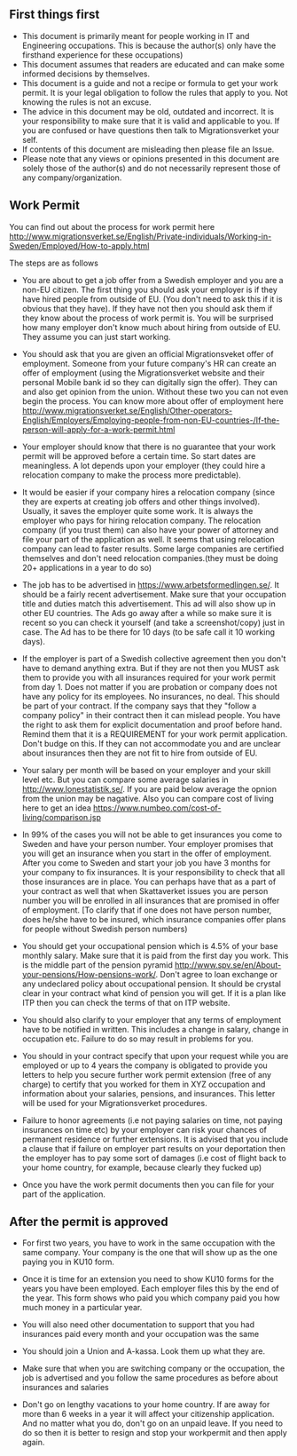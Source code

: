 ## First things first ##
- This document is primarily meant for people working in IT and Engineering occupations. This is because the author(s) only have the firsthand experience for these occupations) 
- This document assumes that readers are educated and can make some informed decisions by themselves.
- This document is a guide and not a recipe or formula to get your work permit. It is your legal obligation to follow the rules that apply to you. Not knowing the rules is not an excuse.
- The advice in this document may be old, outdated and incorrect. It is your responsibility to make sure that it is valid and applicable to you. If you are confused or have questions then talk to Migrationsverket your self.
- If contents of this document are misleading then please file an Issue.
- Please note that any views or opinions presented in this document are solely those of the author(s) and do not necessarily represent those of any company/organization.

## Work Permit ##
You can find out about the process for work permit here http://www.migrationsverket.se/English/Private-individuals/Working-in-Sweden/Employed/How-to-apply.html

The steps are as follows
- You are about to get a job offer from a Swedish employer and you are a non-EU citizen. The first thing you should ask your employer is if they have hired people from outside of EU. (You don't need to ask this if it is obvious that they have). If they have not then you should ask them if they know about the process of work permit is. You will be surprised how many employer don't know much about hiring from outside of EU. They assume you can just start working.

- You should ask that you are given an official Migrationsveket offer of employment. Someone from your future company's HR  can create an offer of employment (using the Migrationsverket website and their personal Mobile bank id so they can digitally sign the offer). They can  and also get opinion from the union. Without these two you can not even begin the process. You can know more about offer of employment here http://www.migrationsverket.se/English/Other-operators-English/Employers/Employing-people-from-non-EU-countries-/If-the-person-will-apply-for-a-work-permit.html


- Your employer should know that there is no guarantee that your work permit will be approved before a certain time. So start dates are meaningless. A lot depends upon your employer (they could hire a relocation company to make the process more predictable).
 
- It would be easier if your company hires a relocation company (since they are experts at creating job offers and other things involved). Usually, it saves the employer quite some work. It is always the employer who pays for hiring relocation company.  The relocation company (if you trust them) can also have your power of attorney and file your part of the application as well. It seems that using relocation company can lead to faster results. Some large companies are certified themselves and don't need relocation companies.(they must be doing 20+ applications in a year to do so)
 
- The job has to be advertised in https://www.arbetsformedlingen.se/. It should be a fairly recent advertisement. Make sure that your occupation title and duties match this advertisement. This ad will also show up in other EU countries. The Ads go away after a while so make sure it is recent so you can check it yourself (and take a screenshot/copy) just in case. The Ad has to be there for 10 days (to be safe call it 10 working days).

- If the employer is part of a Swedish collective agreement then you don't have to demand anything extra. But if they are not then you MUST ask them to provide you with all insurances required for your work permit from day 1. Does not matter if you are probation or company does not have any policy for its employees. No insurances, no deal. This should be part of your contract. If the company says that they "follow a company policy" in their contract then it can mislead people. You have the right to ask them for explicit documentation and proof before hand. Remind them that it is a REQUIREMENT for your work permit application. Don't budge on this. If they can not accommodate you and are unclear about insurances then they are not fit to hire from outside of EU.

- Your salary per month will be based on your employer and your skill level etc. But you can compare some average salaries in http://www.lonestatistik.se/. If you are paid below average the opnion from the union may be nagative. Also you can compare cost of living here to get an idea https://www.numbeo.com/cost-of-living/comparison.jsp
 
- In 99% of the cases you will not be able to get insurances you come to Sweden and have your person number. Your employer promises that you will get an insurance when you start in the offer of employment. After you come to Sweden and start your job you have 3 months for your company to fix insurances. It is your responsibility to check that all those insurances are in place. You can perhaps have that as a part of your contract as well that when Skattaverket issues you are person number you will be enrolled in all insurances that are promised in offer of employment. [To clarify that if one does not have person number, does he/she have to be insured, which insurance companies offer plans for people without Swedish person numbers)

- You should get your occupational pension which is 4.5% of your base monthly salary. Make sure that it is paid from the first day you work. This is the middle part of the pension pyramid http://www.spv.se/en/About-your-pensions/How-pensions-work/. Don't agree to loan exchange or any undeclared policy about occupational pension. It should be crystal clear in your contract what kind of pension you will get. If it is a plan like ITP then you can check the terms of that on ITP website.

- You should also clarify to your employer that any terms of employment have to be notified in written. This includes a change in salary, change in occupation etc. Failure to do so may result in problems for you.

- You should in your contract specify that upon your request while you are employed or up to 4 years the company is obligated to provide you letters to help you secure further work permit extension (free of any charge) to certify that you worked for them in XYZ occupation and information about your salaries, pensions, and insurances. This letter will be used for your Migrationsverket procedures.

- Failure to honor agreements (i.e not paying salaries on time, not paying insurances on time etc) by your employer can risk your chances of permanent residence or further extensions. It is advised that you include a clause that if failure on employer part results on your deportation then the employer has to pay some sort of damages (i.e cost of flight back to your home country, for example, because clearly they fucked up)

- Once you have the work permit documents then you can file for your part of the application.

## After the permit is approved

- For first two years, you have to work in the same occupation with the same company. Your company is the one that will show up as the one paying you in KU10 form.

- Once it is time for an extension you need to show KU10 forms for the years you have been employed. Each employer files this by the end of the year. This form shows who paid you which company paid you how much money in a particular year. 

- You will also need other documentation to support that you had insurances paid every month and your occupation was the same
 
- You should join a Union and A-kassa. Look them up what they are.

- Make sure that when you are switching company or the occupation, the job is advertised and you follow the same procedures as before about insurances and salaries

- Don't go on lengthy vacations to your home country. If are away for more than 6 weeks in a year it will affect your citizenship application. And no matter what you do, don't go on an unpaid leave. If you need to do so then it is better to resign and stop your workpermit and then apply again.
